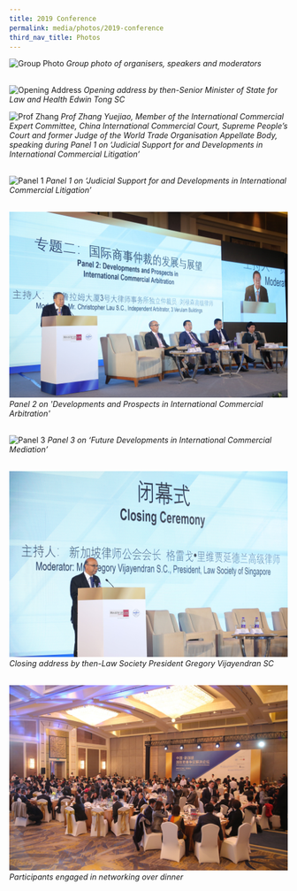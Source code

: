```yaml
---
title: 2019 Conference
permalink: media/photos/2019-conference
third_nav_title: Photos
---
```


![Group Photo](/images/02.JPG) 
*Group photo of organisers, speakers and moderators*
<br>
<br>

![Opening Address](/images/07.JPG) 
*Opening address by then-Senior Minister of State for Law and Health Edwin Tong SC*

![Prof Zhang](/images/03.JPG) 
*Prof Zhang Yuejiao, Member of the International Commercial Expert Committee, China International Commercial Court, Supreme People’s Court and former Judge of the World Trade Organisation Appellate Body, speaking during Panel 1 on ‘Judicial Support for and Developments in International Commercial Litigation’*
<br>
<br>

![Panel 1](/images/04.JPG) 
*Panel 1 on ‘Judicial Support for and Developments in International Commercial Litigation’*
<br>
<br>

![Panel 2](/images/14.jpeg) 
*Panel 2 on 'Developments and Prospects in International Commercial Arbitration'*
<br>
<br>

![Panel 3](/images/06.JPG) 
*Panel 3 on ‘Future Developments in International Commercial Mediation’*
<br>
<br>

![Closing Ceremony](/images/16.jpeg) 
*Closing address by then-Law Society President Gregory Vijayendran SC*
<br>
<br>

![Dinner](/images/17.jpeg) 
*Participants engaged in networking over dinner*
<br>
<br>


